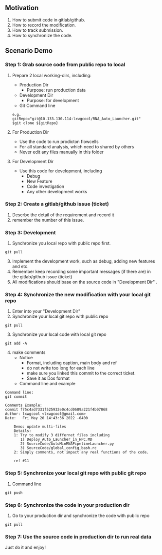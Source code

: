 ## Motivation
1. How to submit code in gitlab/github.
2. How to record the modification.
3. How to track submission.
4. How to synchronize the code.

## Scenario Demo

### Step 1: Grab source code from public repo to local
1. Prepare 2 local working-dirs, including:
   * Production Dir
     * Purpose: run production data
   * Development Dir
     * Purpose: for development
   * Git Command line
   ```
   e.g.
   gitRepo="git@10.133.130.114:lxwgcool/RNA_Auto_Launcher.git"
   $git clone ${gitRepo}
   ```

2. For Production Dir
   * Use the code to run prodicton flowcells
   * For all standard analysis, which need to shared by others
   * Never edit any files manually in this folder   

3. For Development Dir
   * Use this code for development, including
     * Debug
     * New Feature
     * Code investigation 
     * Any other development works

### Step 2: Create a gitlab/github issue (ticket)
1. Descrbe the detail of the requirement and record it
2. remember the number of this issue. 

### Step 3: Development
1. Synchronize you local repo with public repo first.
```
git pull
```
3. Implement the development work, such as debug, adding new features and etc. 
4. Remember keep recording some important messages (if there are) in the gitlab/github issue (ticket)
5. All modifications should base on the source code in "Development Dir"
.
### Step 4: Synchronize the new modification with your local git repo 
1. Enter into your "Development Dir"
2. Synchronize your local git repo with public repo
```
git pull
```
3. Synchronize your local code with local git repo
```
git add -A
```
4. make comments 
    * Notice
       * Format, including caption, main body and ref
       * do not write too long for each line
       * make sure you linked this commit to the correct ticket.
       * Save it as Dos format
    * Command line and example 
```
Command line:
git commit

Comments Example: 
commit f75c4ad7331f525932e0c4cd0689a221f4b07068
Author: lxwgcool <lxwgcool@gmail.com>
Date:   Fri May 20 14:43:36 2022 -0400

    Demo: update multi-files
    Details:
    1: Try to modify 3 differnet files including
       1) Deploy_Auto_Launcher_in_HPC.MD
       2) SourceCode/AutoMinRNAPipelineLauncher.py
       3) SourceCode/global_config_bash.rc
    2: Simply comments, not impact any real functions of the code.
    
    ref #11
```

### Step 5: Synchronize your local git repo with public git repo
1. Command line 
```
git push
```

### Step 6: Synchronize the code in your production dir
1. Go to your production dir and synchronize the code with public repo
```
git pull
```

### Step 7: Use the source code in production dir to run real data
Just do it and enjoy!
